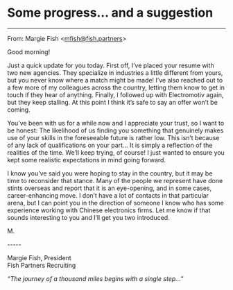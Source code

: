 # Some progress… and a suggestion
---

From: Margie Fish \<mfish@fish.partners\>

Good morning!

Just a quick update for you today. First off, I’ve placed your resume with two
new agencies. They specialize in industries a little different from yours, but you
never know where a match might be made! I’ve also reached out to a few more
of my colleagues across the country, letting them know to get in touch if they
hear of anything. Finally, I followed up with Electromotiv again, but they keep
stalling. At this point I think it’s safe to say an offer won’t be coming.

You’ve been with us for a while now and I appreciate your trust, so I want to be
honest: The likelihood of us finding you something that genuinely makes use of
your skills in the foreseeable future is rather low. This isn’t because of any lack
of qualifications on your part... It is simply a reflection of the realities of the time.
We’ll keep trying, of course! I just wanted to ensure you kept some realistic
expectations in mind going forward.

I know you’ve said you were hoping to stay in the country, but it may be time to
reconsider that stance. Many of the people we represent have done stints overseas and report that it is an eye-opening, and in some cases, career-enhancing
move. I don’t have a lot of contacts in that particular arena, but I can point you
in the direction of someone I know who has some experience working with
Chinese electronics firms. Let me know if that sounds interesting to you and I’ll
get you two introduced.

M.

\-----

Margie Fish, President\
Fish Partners Recruiting

_“The journey of a thousand miles begins with a single step…”_